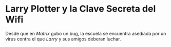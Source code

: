# Larry Plotter y la Clave Secreta del Wifi

Desde que en *Matrix* gubo un bug, la escuela se encuentra asediada por un virus contra el que 
*Larry* y sus amigos deberan luchar.
